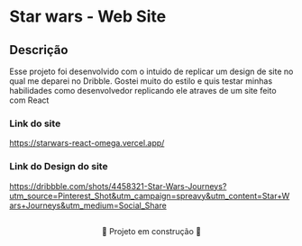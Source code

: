 # Star wars - Web Site

## Descrição 
<p>Esse projeto foi desenvolvido com o intuido de replicar um design de site no qual me deparei no Dribble. Gostei muito do estilo e quis testar minhas habilidades como desenvolvedor replicando ele atraves de um site feito com React</p>

### Link do site 

https://starwars-react-omega.vercel.app/

### Link do Design do site

https://dribbble.com/shots/4458321-Star-Wars-Journeys?utm_source=Pinterest_Shot&utm_campaign=spreavy&utm_content=Star+Wars+Journeys&utm_medium=Social_Share

##

<div align="center">🚧 Projeto em construção 🚧</div>

##
